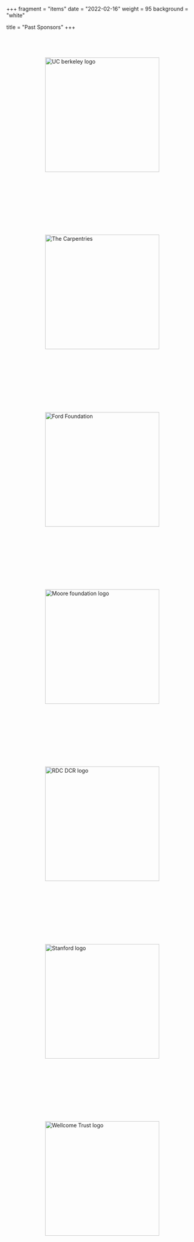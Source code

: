 +++
fragment = "items"
date = "2022-02-16"
weight = 95
background = "white"

title = "Past Sponsors"
+++

<div style="display: flex; justify-content: center; align-items: center; flex-wrap: wrap; gap: 50px; height: 80vh;">
    <a href="https://www.berkeley.edu/" style="display: inline-block;">
        <img src="/images/UCBerkeley_wordmark_blue.png" alt="UC berkeley logo" style="width: 300px; height: auto;">
    </a>
    <a href="https://carpentries.org" style="display: inline-block;">
        <img src="/images/Carpentries.png" alt="The Carpentries" style="width: 300px; height: auto;">
    </a>
    <a href="https://www.fordfoundation.org/" style="display: inline-block;">
        <img src="" alt="Ford Foundation" style="width: 300px; height: auto;">
    </a>
    <a href="https://www.moore.org/" style="display: inline-block;">
        <img src="/images/moore-logo-color-small.png" alt="Moore foundation logo" style="width: 300px; height: auto;">
    </a>
    <a href="https://www.rdc-drc.ca/" style="display: inline-block;">
        <img src="/images/rdc-logo.png" alt="RDC DCR logo" style="width: 300px; height: auto;">
    </a>
    <a href="https://www.stanford.edu/" style="display: inline-block;">
        <img src="/images/stanford-university-stacked.png" alt="Stanford logo" style="width: 300px; height: auto;">
    </a>
    <a href="https://wellcome.org/" style="display: inline-block;">
        <img src="/images/wellcome-trust-logo.png" alt="Wellcome Trust logo" style="width: 300px; height: auto;">
    </a>
</div>    